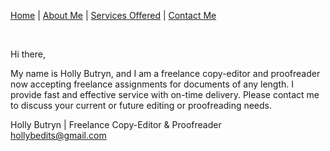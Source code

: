 [Home](./README.md) \| [About Me](./About.md) \| [Services Offered](./Services.md) \| [Contact Me](./Contact.md)

<br> 

Hi there,

My name is Holly Butryn, and I am a freelance copy-editor and proofreader now accepting freelance assignments for documents of any length. I provide fast and effective service with on-time delivery. Please contact me to discuss your current or future editing or proofreading needs.

Holly Butryn | Freelance Copy-Editor & Proofreader <br>
hollybedits@gmail.com  


